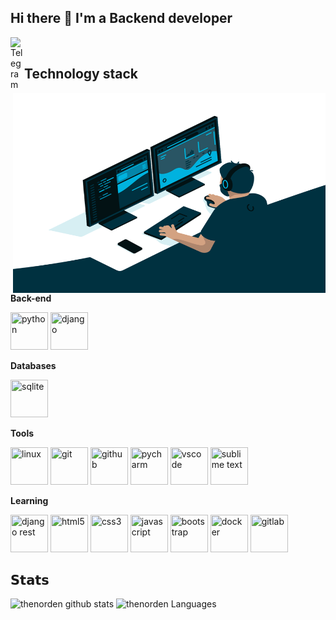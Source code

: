 ## Hi there 👋 I'm a Backend developer

<a href="https://t.me/DJWOMS">
  <img align="left" alt="Telegram" width="22px" src="https://camo.githubusercontent.com/5c1975da7d9ab735ceb71c57b6c7e48ff3e08ca4/68747470733a2f2f6564656e742e6769746875622e696f2f537570657254696e7949636f6e732f696d616765732f7376672f74656c656772616d2e737667">
</a>

</br>

## Technology stack

<img align="right" alt="GIF" src="https://github.com/DJWOMS/DJWOMS/blob/main/code.gif?raw=true" width="500" height="320" />

**Back-end**

<p align="left">
      <img src="https://www.vectorlogo.zone/logos/python/python-icon.svg" title="python" width="60" height="60"/> 
      <img src="https://www.vectorlogo.zone/logos/djangoproject/djangoproject-icon.svg" title="django" width="60" height="60"/>
</p>

**Databases**

<p align="left">
      <img src="https://www.vectorlogo.zone/logos/sqlite/sqlite-icon.svg" title="sqlite" width="60" height="60"/> 
</p>

**Tools**

<p align="left">
      <img src="https://www.vectorlogo.zone/logos/linux/linux-icon.svg" title="linux" width="60" height="60"/>
      <img src="https://www.vectorlogo.zone/logos/git-scm/git-scm-icon.svg" title="git" width="60" height="60"/>
      <img src="https://www.vectorlogo.zone/logos/github/github-icon.svg" title="github" width="60" height="60"/>
      <img src="https://raw.githubusercontent.com/get-icon/geticon/master/icons/pycharm.svg" title="pycharm" width="60" height="60"/>
      <img src="https://raw.githubusercontent.com/get-icon/geticon/master/icons/visual-studio-code.svg" title="vscode" width="60" height="60"/> 
      <img src="https://raw.githubusercontent.com/get-icon/geticon/master/icons/sublime-text-blackbg.svg" title="sublime text" width="60" height="60"/> 
</p>

**Learning**

<p align="left">
      <img src="https://s3.amazonaws.com/media-p.slid.es/uploads/708405/images/4005243/django_rest_500x500.png" title="django rest" width="60" height="60"/>
      <img src="https://www.vectorlogo.zone/logos/w3_html5/w3_html5-icon.svg" title="html5" width="60" height="60"/>
      <img src="https://www.vectorlogo.zone/logos/w3_css/w3_css-icon.svg" title="css3" width="60" height="60"/>
      <img src="https://raw.githubusercontent.com/detain/svg-logos/master/svg/javascript.svg" title="javascript" width="60" height="60"/>
      <img src="https://www.vectorlogo.zone/logos/getbootstrap/getbootstrap-icon.svg" title="bootstrap" width="60" height="60"/> 
      <img src="https://www.vectorlogo.zone/logos/docker/docker-icon.svg" title="docker" width="60" height="60"/> 
      <img src="https://www.vectorlogo.zone/logos/gitlab/gitlab-icon.svg" title="gitlab" width="60" height="60"/> 
</p>

## 𝗦𝘁𝗮𝘁𝘀

![thenorden github stats](https://github-readme-stats.vercel.app/api?username=thenorden&show_icons=true&theme=dracula&include_all_commits=true&count_private=true)
![thenorden Languages](https://github-readme-stats.vercel.app/api/top-langs/?username=thenorden&layout=compact&count_private=true&theme=gruvbox)

